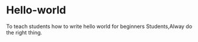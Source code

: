 # Hello-world
To teach students how to write hello world for beginners
Students,Alway do the right thing.
